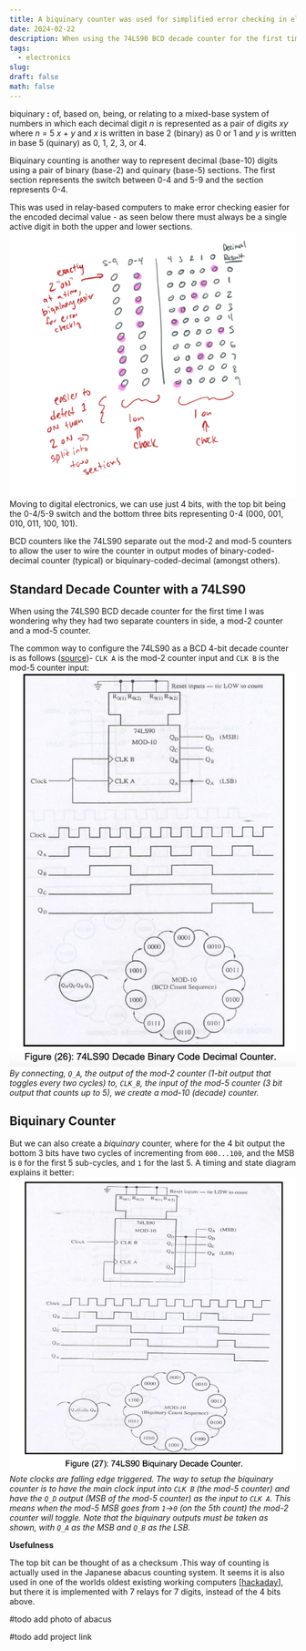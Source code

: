 ```yaml
---
title: A biquinary counter was used for simplified error checking in electromechanical computers
date: 2024-02-22
description: When using the 74LS90 BCD decade counter for the first time I was wondering why they had two separate counters in side, a mod-2 counter and a mod-5 counter
tags:
  - electronics
slug: 
draft: false
math: false
---
```

biquinary
**:** of, based on, being, or relating to a mixed-base system of numbers in which each decimal digit _n_ is represented as a pair of digits _xy_ where _n_ = 5 _x_ + _y_ and _x_ is written in base 2 (binary) as 0 or 1 and _y_ is written in base 5 (quinary) as 0, 1, 2, 3, or 4. 

Biquinary counting is another way to represent decimal (base-10) digits using a pair of binary (base-2) and quinary (base-5) sections. The first section represents the switch between 0-4 and 5-9 and the section represents 0-4. 

This was used in relay-based computers to make error checking easier for the encoded decimal value - as seen below there must always be a single active digit in both the upper and lower sections. 
![](attachments/Pasted%20image%2020240815172229.png)
Moving to digital electronics, we can use just 4 bits, with the top bit being the 0-4/5-9 switch and the bottom three bits representing 0-4 (000, 001, 010, 011, 100, 101).

BCD counters like the 74LS90 separate out the mod-2 and mod-5 counters to allow the user to wire the counter in output modes of binary-coded-decimal counter (typical) or biquinary-coded-decimal (amongst others).

## Standard Decade Counter with a 74LS90

When using the 74LS90 BCD decade counter for the first time I was wondering why they had two separate counters in side, a mod-2 counter and a mod-5 counter.

The common way to configure the 74LS90 as a BCD 4-bit decade counter is as follows ([source](https://www.uobabylon.edu.iq/eprints/publication_12_16297_163.pdf))- `CLK A` is the mod-2 counter input and `CLK B` is the mod-5 counter input:
![](attachments/Screenshot%202024-02-22%20at%2010.53.13%20AM.png)
_By connecting, `Q_A`, the output of the mod-2 counter (1-bit output that toggles every two cycles) to, `CLK_B`, the input of the mod-5 counter (3 bit output that counts up to 5), we create a mod-10 (decade) counter._

## Biquinary Counter

But we can also create a _biquinary_ counter, where for the 4 bit output the bottom 3 bits have two cycles of incrementing from `000...100`, and the MSB is `0` for the first 5 sub-cycles, and `1` for the last 5. A timing and state diagram explains it better:
![](attachments/Screenshot%202024-02-22%20at%2011.03.37%20AM.png)
_Note clocks are falling edge triggered. The way to setup the biquinary counter is to have the main clock input into `CLK B` (the mod-5 counter) and have the `Q_D` output (MSB of the mod-5 counter) as the input to `CLK A`. This means when the mod-5 MSB goes from `1`→`0` (on the 5th count) the mod-2 counter will toggle. Note that the biquinary outputs must be taken as shown, with `Q_A` as the MSB and `Q_B` as the LSB._

**Usefulness**

The top bit can be thought of as a checksum .This way of counting is actually used in the Japanese abacus counting system. It seems it is also used in one of the worlds oldest existing working computers [[hackaday](https://hackaday.com/2019/08/03/maybe-the-oldest-computer-probably-the-oddest/)], but there it is implemented with 7 relays for 7 digits, instead of the 4 bits above.

#todo add photo of abacus

#todo add project link
